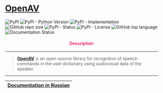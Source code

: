 # [OpenAV](https://github.com/DmitryRyumin/openav)

![PyPI](https://img.shields.io/pypi/v/openav)
![PyPI - Python Version](https://img.shields.io/pypi/pyversions/openav)
![PyPI - Implementation](https://img.shields.io/pypi/implementation/openav)
![GitHub repo size](https://img.shields.io/github/repo-size/dmitryryumin/openav)
![PyPI - Status](https://img.shields.io/pypi/status/openav)
![PyPI - License](https://img.shields.io/github/license/dmitryryumin/openav)
![GitHub top language](https://img.shields.io/github/languages/top/dmitryryumin/openav)
![Documentation Status](https://readthedocs.org/projects/openav/badge/?version=latest)

<h4 align="center"><span style="color:#EC256F;">Description</span></h4>

---

> **[OpenAV](https://github.com/DmitryRyumin/openav)** is an open-source library for recognition of speech commands in the user dictionary using audiovisual data of the speaker.

---

| [Documentation in Russian](https://github.com/DmitryRyumin/openav/blob/main/README_RU.md) |
|-------------------------------------------------------------------------------------------|
